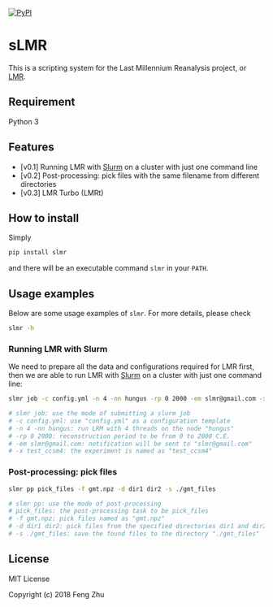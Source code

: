 [![PyPI](https://img.shields.io/pypi/v/slmr.svg)]()

# sLMR

This is a scripting system for the Last Millennium Reanalysis project,
or [LMR](https://atmos.washington.edu/~hakim/lmr/).

## Requirement
Python 3

## Features

+ [v0.1] Running LMR with [Slurm](https://slurm.schedmd.com/) on a cluster with just one command line
+ [v0.2] Post-processing: pick files with the same filename from different directories
+ [v0.3] LMR Turbo (LMRt)

## How to install
Simply
```bash
pip install slmr
```
and there will be an executable command `slmr` in your `PATH`.

## Usage examples
Below are some usage examples of `slmr`.
For more details, please check
 ```bash
 slmr -h
 ```

### Running LMR with Slurm
We need to prepare all the data and configurations required for LMR first,
then we are able to run LMR with [Slurm](https://slurm.schedmd.com/) on a cluster
with just one command line:

```bash
slmr job -c config.yml -n 4 -nn hungus -rp 0 2000 -em slmr@gmail.com -x test_ccsm4

# slmr job: use the mode of submitting a slurm job
# -c config.yml: use "config.yml" as a configuration template
# -n 4 -nn hungus: run LRM with 4 threads on the node "hungus"
# -rp 0 2000: reconstruction period to be from 0 to 2000 C.E.
# -em slmr@gmail.com: notification will be sent to "slmr@gmail.com"
# -x test_ccsm4: the experiment is named as "test_ccsm4"
 ```

### Post-processing: pick files
```bash
slmr pp pick_files -f gmt.npz -d dir1 dir2 -s ./gmt_files

# slmr pp: use the mode of post-processing
# pick_files: the post-processing task to be pick_files
# -f gmt.npz: pick files named as "gmt.npz"
# -d dir1 dir2: pick files from the specified directories dir1 and dir2; more dirs can be followed
# -s ./gmt_files: save the found files to the directory "./gmt_files"
```

## License
MIT License

Copyright (c) 2018 Feng Zhu
